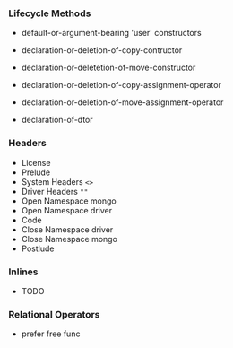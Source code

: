 ### Lifecycle Methods

 - default-or-argument-bearing 'user' constructors

 - declaration-or-deletion-of-copy-contructor
 - declaration-or-deletetion-of-move-constructor

 - declaration-or-deletion-of-copy-assignment-operator
 - declaration-or-deletion-of-move-assignment-operator

 - declaration-of-dtor

### Headers

 - License
 - Prelude
 - System Headers `<>`
 - Driver Headers `""`
 - Open Namespace mongo
 - Open Namespace driver
 -    Code
 - Close Namespace driver
 - Close Namespace mongo
 - Postlude

### Inlines
 - TODO

### Relational Operators
 - prefer free func
